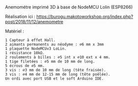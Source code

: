 Anemométre imprimé 3D à base de NodeMCU Lolin (ESP8266)

Réalisation ici : https://burogu.makotoworkshop.org/index.php?post/2018/11/12/anemometre

Matériel :

    1 Capteur à effet Hall.
    2 aimants permanents au néodyme : ∅6 mm x 3mm
    1 plaquette NodeMCUv3 LoLin.
    1 résistance 10kΩ.
    2 roulements à billes : ∅5 int x ∅10 ext x 4 mm.
    1 tige filetées : ∅5 mm de 10 mm de long.
    5 écrous de ∅5 mm.
    3 vis : ∅3 mm de 10 mm de long (tête fraisée).
    3 vis : ∅4 mm de 12-15 mm de long (tête poêlée).
    Un ordi avec port USB et le soft Arduino IDE.
